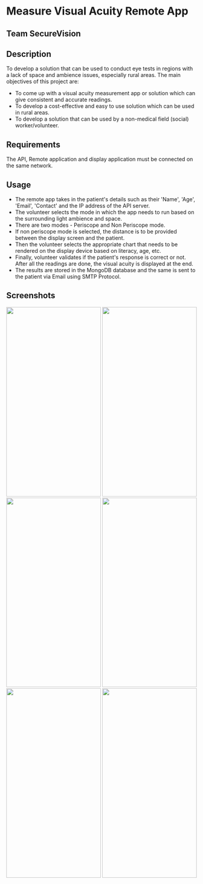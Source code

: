 # **Measure Visual Acuity Remote App**
## Team SecureVision 

## Description
To develop a solution that can be used to conduct eye tests in regions with a lack of space and ambience issues, especially rural areas. 
The main objectives of this project are:
- To come up with a visual acuity measurement app or solution which can give consistent and accurate readings.
- To develop a cost-effective and easy to use solution which can be used in rural areas.
- To develop a solution that can be used by a non-medical field (social) worker/volunteer.

## Requirements
The API, Remote application and display application must be connected on the same network.

## Usage
- The remote app takes in the patient's details such as their 'Name', 'Age', 'Email', 'Contact' and the IP address of the API server. 
- The volunteer selects the mode in which the app needs to run based on the surrounding light ambience and space.
- There are two modes - Periscope and Non Periscope mode.
- If non periscope mode is selected, the distance is to be provided between the display screen and the patient.
- Then the volunteer selects the appropriate chart that needs to be rendered on the display device based on literacy, age, etc.
- Finally, volunteer validates if the patient's response is correct or not. After all the readings are done, the visual acuity is displayed at the end.
- The results are stored in the MongoDB database and the same is sent to the patient via Email using SMTP Protocol.

## Screenshots
<img src = "https://user-images.githubusercontent.com/62014238/116793481-9a203700-aae4-11eb-96da-cf58d9adb872.png" width = "250px" height = "500px">
<img src = "https://user-images.githubusercontent.com/62014238/116793482-9ab8cd80-aae4-11eb-9ef8-46053271c5a9.png" width = "250px" height = "500px">
<img src = "https://user-images.githubusercontent.com/62014238/116793483-9b516400-aae4-11eb-8a90-c9fde4d11444.png" width = "250px" height = "500px">
<img src = "https://user-images.githubusercontent.com/62014238/116793887-1e73b980-aae7-11eb-8c5e-c70510258053.jpeg" width = "250px" height = "500px">
<img src = "https://user-images.githubusercontent.com/62014238/116793793-9097ce80-aae6-11eb-8f24-2efd0d00c4a3.png" width = "250px" height = "500px">
<img src = "https://user-images.githubusercontent.com/62014238/116793794-91c8fb80-aae6-11eb-86df-b94579975ec8.png" width = "250px" height = "500px">
